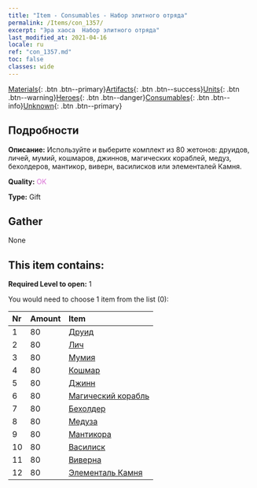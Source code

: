 ```yaml
---
title: "Item - Consumables - Набор элитного отряда"
permalink: /Items/con_1357/
excerpt: "Эра хаоса  Набор элитного отряда"
last_modified_at: 2021-04-16
locale: ru
ref: "con_1357.md"
toc: false
classes: wide
---
```

 [Materials](/ru/Items/){: .btn .btn--primary}[Artifacts](/ru/Items/Artifacts/){: .btn .btn--success}[Units](/ru/Items/Units/){: .btn .btn--warning}[Heroes](/ru/Items/Heroes/){: .btn .btn--danger}[Consumables](/ru/Items/Consumables/){: .btn .btn--info}[Unknown](/ru/Items/Unknown/){: .btn .btn--primary}

## Подробности
 **Описание:** Используйте и выберите комплект из 80 жетонов: друидов, личей, мумий, кошмаров, джиннов, магических кораблей, медуз, бехолдеров, мантикор, виверн, василисков или элементалей Камня.

 **Quality:** <span style="color: #DA70D6">OK</span>

 **Type:** Gift

## Gather

  None

## This item contains:

 **Required Level to open:** 1

 You would need to choose 1 item from the list (0):

  | Nr | Amount |     Item    |
  |:---|:-------|:------------|
  | 1 | 80 | [Друид](/ru/Items/unt_206/) |  | 
  | 2 | 80 | [Лич](/ru/Items/unt_212/) |  | 
  | 3 | 80 | [Мумия](/ru/Items/unt_215/) |  | 
  | 4 | 80 | [Кошмар](/ru/Items/unt_233/) |  | 
  | 5 | 80 | [Джинн](/ru/Items/unt_239/) |  | 
  | 6 | 80 | [Магический корабль](/ru/Items/unt_242/) |  | 
  | 7 | 80 | [Бехолдер](/ru/Items/unt_246/) |  | 
  | 8 | 80 | [Медуза](/ru/Items/unt_247/) |  | 
  | 9 | 80 | [Мантикора](/ru/Items/unt_249/) |  | 
  | 10 | 80 | [Василиск](/ru/Items/unt_256/) |  | 
  | 11 | 80 | [Виверна](/ru/Items/unt_258/) |  | 
  | 12 | 80 | [Элементаль Камня](/ru/Items/unt_266/) |  | 
